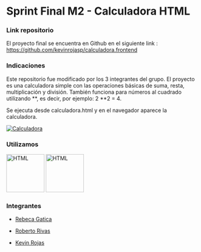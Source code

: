 # Sprint Final M2 - Calculadora HTML

### Link repositorio
El proyecto final se encuentra en Github en el siguiente link :
https://github.com/kevinrojasp/calculadora.frontend

### Indicaciones
Este repositorio fue modificado por los 3 integrantes del grupo.
El proyecto es una calculadora simple con las operaciones básicas de suma, 
resta, multiplicación y división. También funciona para números al cuadrado utilizando
**, es decir, por ejemplo: 2 **2 = 4.

Se ejecuta desde calculadora.html y en el navegador aparece la calculadora.

<a href="https://ibb.co/txF2H5r"><img src="https://i.ibb.co/0Fv9n3b/Calculadora.png" alt="Calculadora" border="0"></a>

### Utilizamos
<a href="https://ibb.co/txF2H5r"><img src="https://cdn-icons-png.flaticon.com/512/919/919827.png" alt="HTML" border="0" style="width:100px;height:100px;"></a>
<a href="https://ibb.co/txF2H5r"><img src="https://cdn-icons-png.flaticon.com/512/919/919826.png" alt="HTML" border="0" style="width:100px;height:100px;"></a>


### Integrantes
- [Rebeca Gatica](https://github.com/rebegv)
* [Roberto Rivas](https://github.com/RobertoRivasL)
+ [Kevin Rojas](https://github.com/kevinrojasp)
